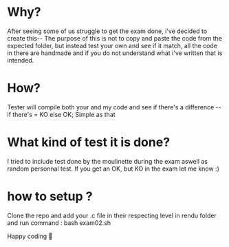 # Why?

After seeing some of us struggle to get the exam done, i've decided to create this--
The purpose of this is not to copy and paste the code from the expected folder, but instead test your own and see if it match, all the code in there are handmade and if you do not understand what i've written that is intended.

# How?
Tester will compile both your and my code and see if there's a difference -- if there's = KO else OK; Simple as that

# What kind of test it is done?
I tried to include test done by the moulinette during the exam aswell as random personnal test. If you get an OK, but KO in the exam let me know :)

# how to setup ?
Clone the repo and add your .c file in their respecting level in rendu folder and run command : bash exam02.sh


Happy coding 🤡
